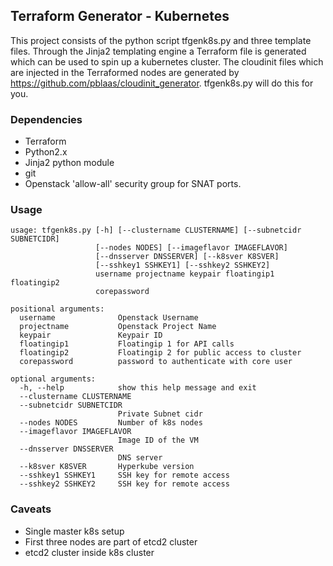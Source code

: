 ## Terraform Generator - Kubernetes

This project consists of the python script tfgenk8s.py and three template files. Through the Jinja2 templating engine a Terraform file is generated which can be used to spin up a kubernetes cluster. The cloudinit files which are injected in the Terraformed nodes are generated by https://github.com/pblaas/cloudinit_generator. tfgenk8s.py will do this for you.

### Dependencies

* Terraform
* Python2.x
* Jinja2 python module
* git
* Openstack 'allow-all' security group for SNAT ports. 

### Usage
```
usage: tfgenk8s.py [-h] [--clustername CLUSTERNAME] [--subnetcidr SUBNETCIDR]
                   [--nodes NODES] [--imageflavor IMAGEFLAVOR]
                   [--dnsserver DNSSERVER] [--k8sver K8SVER]
                   [--sshkey1 SSHKEY1] [--sshkey2 SSHKEY2]
                   username projectname keypair floatingip1 floatingip2
                   corepassword

positional arguments:
  username              Openstack Username
  projectname           Openstack Project Name
  keypair               Keypair ID
  floatingip1           Floatingip 1 for API calls
  floatingip2           Floatingip 2 for public access to cluster
  corepassword          password to authenticate with core user

optional arguments:
  -h, --help            show this help message and exit
  --clustername CLUSTERNAME
  --subnetcidr SUBNETCIDR
                        Private Subnet cidr
  --nodes NODES         Number of k8s nodes
  --imageflavor IMAGEFLAVOR
                        Image ID of the VM
  --dnsserver DNSSERVER
                        DNS server
  --k8sver K8SVER       Hyperkube version
  --sshkey1 SSHKEY1     SSH key for remote access
  --sshkey2 SSHKEY2     SSH key for remote access
```

### Caveats
* Single master k8s setup
* First three nodes are part of etcd2 cluster
* etcd2 cluster inside k8s cluster
